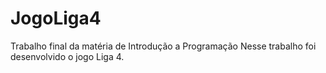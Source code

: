 # JogoLiga4
Trabalho final da matéria de Introdução a Programação
Nesse trabalho foi desenvolvido o jogo Liga 4.
